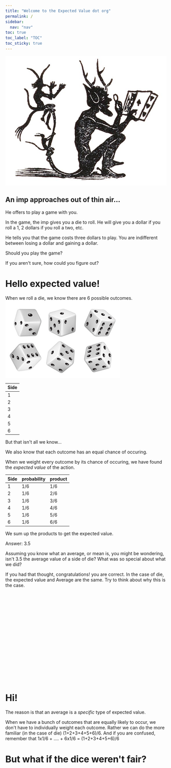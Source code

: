 ```yaml
---
title: "Welcome to the Expected Value dot org"
permalink: /
sidebar:
  nav: "nav"
toc: true
toc_label: "TOC"
toc_sticky: true
---
```

![imp](../assets/images/imp.jpeg) 


## An imp approaches out of thin air...

He offers to play a game with you. 

In the game, the imp gives you a die to roll. He will give you a dollar if you roll a 1, 2 dollars if you roll a two, etc. 

He tells you that the game costs three dollars to play. You are indifferent between losing a dollar and gaining a dollar. 

Should you play the game?

If you aren't sure, how could you figure out?

# Hello expected value!

When we roll a die, we know there are 6 possible outcomes. 
![dice](../assets/images/dierolling.jpeg)

| Side  |
| ------------- |
| 1 |
| 2 |
| 3 |
| 4 |
| 5 |
| 6 |

But that isn't all we know...

We also know that each outcome has an equal chance of occuring. 

When we weight every outcome by its chance of occuring, we have found the *expected value* of the action.


| Side  | probability | product  | 
| ------------- | ------------- | ------------- |
| 1 | 1/6  | 1/6  | 
| 2  | 1/6  | 2/6 | 
| 3 | 1/6  | 3/6  | 
| 4  | 1/6  | 4/6 | 
| 5 | 1/6  | 5/6  | 
| 6  | 1/6  | 6/6 | 

We sum up the products to get the expected value.

Answer: 3.5


Assuming you know what an average, or mean is, you might be wondering, isn't 3.5 the average value of a side of die? What was so special about what we did?

If you had that thought, congratulations! you are correct. In the case of die, the expected value and Average are the same. Try to think about why this is the case.


<br/><br/>
<br/><br/>
<br/><br/>
<br/><br/>
<br/><br/>
<br/><br/>
<br/><br/>
<br/><br/>

# Hi!

The reason is that an average is a *specific* type of expected value. 

When we have a bunch of outcomes that are equally likely to occur, we don't have to individually weight each outcome. 
Rather we can do the more familiar (in the case of die) (1+2+3+4+5+6)/6. 
And if you are confused, remember that 1x1/6 + .... + 6x1/6 = (1+2+3+4+5+6)/6

# But what if the dice weren't fair?




